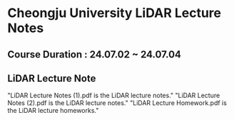 # Cheongju University LiDAR Lecture Notes<br>
##  Course Duration : 24.07.02 ~ 24.07.04<br>
## LiDAR Lecture Note
  "LiDAR Lecture Notes (1).pdf is the LiDAR lecture notes."
  "LiDAR Lecture Notes (2).pdf is the LiDAR lecture notes."
  "LiDAR Lecture Homework.pdf is the LiDAR lecture homeworks."
